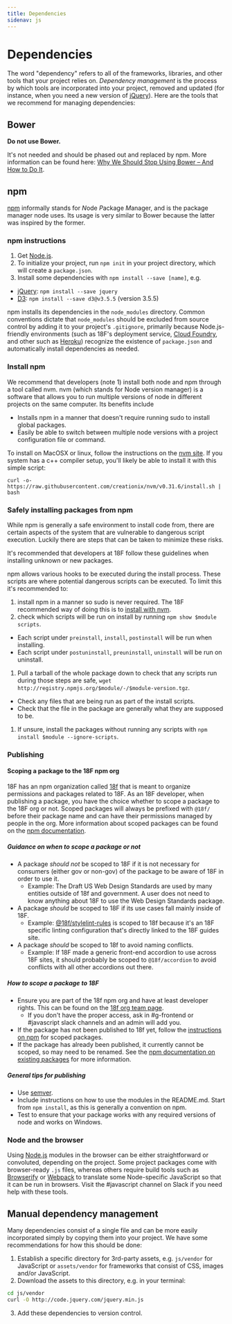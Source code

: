 ```yaml
---
title: Dependencies
sidenav: js
---
```

# Dependencies
The word "dependency" refers to all of the frameworks, libraries, and other tools that your project relies on. *Dependency management* is the process by which tools are incorporated into your project, removed and updated (for instance, when you need a new version of [jQuery]). Here are the tools that we recommend for managing dependencies:

## Bower
__Do not use Bower.__

It's not needed and should be phased out and replaced by npm. More information can be found here: [Why We Should Stop Using Bower – And How to Do It](http://gofore.com/ohjelmistokehitys/stop-using-bower/).


## npm
[npm] informally stands for *N*ode *P*ackage *M*anager, and is the package manager node uses. Its usage is very similar to Bower because the latter was inspired by the former.

### npm instructions
1. Get [Node.js].
2. To initialize your project, run `npm init` in your project directory, which will create a `package.json`.
3. Install some dependencies with `npm install --save [name]`, e.g.
  - [jQuery]: `npm install --save jquery`
  - [D3]: `npm install --save d3@v3.5.5` (version 3.5.5)

npm installs its dependencies in the `node_modules` directory. Common conventions dictate that `node_modules` should be excluded from source control by adding it to your project's `.gitignore`, primarily because Node.js-friendly environments (such as 18F's deployment service, [Cloud Foundry], and other such as [Heroku]) recognize the existence of `package.json` and automatically install dependencies as needed.

### Install npm

We recommend that developers (note 1) install both node and npm through a tool called nvm. nvm (which stands for Node version manager) is a software that allows you to run multiple versions of node in different projects on the same computer. Its benefits include

- Installs npm in a manner that doesn't require running sudo to install global packages.
- Easily be able to switch between multiple node versions with a project configuration file or command.

To install on MacOSX or linux, follow the instructions on the [nvm site](https://github.com/creationix/nvm#installation). If you system has a c++ compiler setup, you'll likely be able to install it with this simple script:

```
curl -o- https://raw.githubusercontent.com/creationix/nvm/v0.31.6/install.sh | bash
```

### Safely installing packages from npm
While npm is generally a safe environment to install code from, there are certain aspects of the system that are vulnerable to dangerous script execution. Luckily there are steps that can be taken to minimize these risks.

It's recommended that developers at 18F follow these guidelines when installing unknown or new packages.

npm allows various hooks to be executed during the install process. These scripts are where potential dangerous scripts can be executed. To limit this it's recommended to:

1. install npm in a manner so sudo is never required. The 18F recommended way of doing this is to [install with nvm](#install-npm).
1. check which scripts will be run on install by running `npm show $module scripts`.
  - Each script under `preinstall`, `install`, `postinstall` will be run when installing.
  - Each script under `postuninstall`, `preuninstall`, `uninstall` will be run on uninstall.
1. Pull a tarball of the whole package down to check that any scripts run during those steps are safe, `wget http://registry.npmjs.org/$module/-/$module-version.tgz`.
  - Check any files that are being run as part of the install scripts.
  - Check that the file in the package are generally what they are supposed to be.
1. If unsure, install the packages without running any scripts with `npm install $module --ignore-scripts`.

### Publishing
#### Scoping a package to the 18F npm org
18F has an npm organization called [18f](https://www.npmjs.com/org/18f) that is meant to organize permissions and packages related to 18F. As an 18F developer, when publishing a package, you have the choice whether to scope a package to the 18F org or not. Scoped packages will always be prefixed with `@18f/` before their package name and can have their permissions managed by people in the org. More information about scoped packages can be found on the [npm documentation](https://docs.npmjs.com/misc/scope).

##### Guidance on when to scope a package or not
- A package *should not* be scoped to 18F if it is not necessary for consumers (either gov or non-gov) of the package to be aware of 18F in order to use it.
  - Example: The Draft US Web Design Standards are used by many entities outside of 18f and government. A user does not need to know anything about 18F to use the Web Design Standards package.
- A package *should* be scoped to 18F if its use cases fall mainly inside of 18F.
  - Example: [@18f/stylelint-rules](https://github.com/18F/stylelint-rules) is scoped to 18f because it's an 18F specific linting configuration that's directly linked to the 18F guides site.
- A package *should* be scoped to 18f to avoid naming conflicts.
  - Example: If 18F made a generic front-end accordion to use across 18F sites, it should probably be scoped to `@18f/accordion` to avoid conflicts with all other accordions out there.

##### How to scope a package to 18F
- Ensure you are part of the 18f npm org and have at least developer rights. This can be found on the [18f org team page](https://www.npmjs.com/org/18f/members).
  - If you don't have the proper access, ask in #g-frontend or #javascript slack channels and an admin will add you.
- If the package has not been published to 18f yet, follow the [instructions on npm](https://docs.npmjs.com/getting-started/scoped-packages) for scoped packages.
- If the package has already been published, it currently cannot be scoped, so may need to be renamed. See the [npm documentation on existing packages](https://docs.npmjs.com/orgs/preexisting-packages) for more information.

##### General tips for publishing
- Use [semver](http://semver.org/).
- Include instructions on how to use the modules in the README.md. Start from `npm install`, as this is generally a convention on npm.
- Test to ensure that your package works with any required versions of node and works on Windows.

### Node and the browser
Using [Node.js] modules in the browser can be either straightforward or convoluted, depending on the project. Some project packages come with browser-ready `.js` files, whereas others require build tools such as [Browserify] or [Webpack] to translate some Node-specific JavaScript so that it can be run in browsers. Visit the #javascript channel on Slack if you need help with these tools.

## Manual dependency management
Many dependencies consist of a single file and can be more easily incorporated simply by copying them into your project. We have some recommendations for how this should be done:

1. Establish a specific directory for 3rd-party assets, e.g. `js/vendor` for JavaScript or `assets/vendor` for frameworks that consist of CSS, images and/or JavaScript.
2. Download the assets to this directory, e.g. in your terminal:

  ```sh
  cd js/vendor
  curl -O http://code.jquery.com/jquery.min.js
  ```

3. Add these dependencies to version control.

[jQuery]: http://jquery.com/
[npm]: https://www.npmjs.com/
[Node.js]: https://nodejs.org/
[D3]: http://d3js.org/
[Browserify]: http://browserify.org/
[Webpack]: http://webpack.github.io/
[Cloud Foundry]: https://www.cloudfoundry.org/
[Heroku]: https://www.heroku.com/
